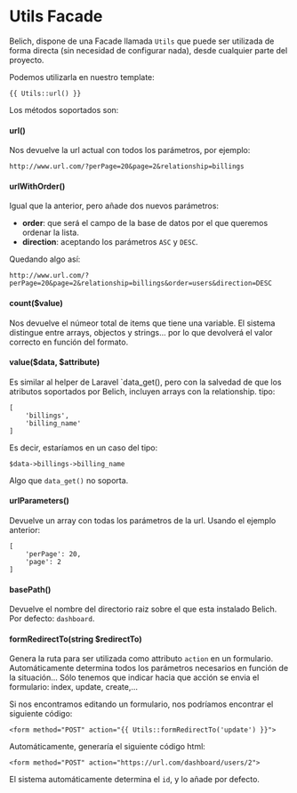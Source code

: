 # Utils Facade


Belich, dispone de una Facade llamada `Utils` que puede ser utilizada de forma directa (sin necesidad de configurar nada), desde cualquier parte del proyecto.

Podemos utilizarla en nuestro template:

~~~
{{ Utils::url() }}
~~~

Los métodos soportados son:

#### url() 

Nos devuelve la url actual con todos los parámetros, por ejemplo: 

`http://www.url.com/?perPage=20&page=2&relationship=billings`

#### urlWithOrder()

Igual que la anterior, pero añade dos nuevos parámetros:

- **order**: que será el campo de la base de datos por el que queremos ordenar la lista.
- **direction**: aceptando los parámetros `ASC` y `DESC`.

Quedando algo así:

`http://www.url.com/?perPage=20&page=2&relationship=billings&order=users&direction=DESC`

#### count($value)

Nos devuelve el númeor total de items que tiene una variable. El sistema distingue entre arrays, objectos y strings... por lo que devolverá el valor correcto en función del formato.

#### value($data, $attribute)

Es similar al helper de Laravel `data_get(), pero con la salvedad de que los atributos soportados por Belich, incluyen arrays con la relationship. tipo:

~~~
[
    'billings',
    'billing_name'
]
~~~

Es decir, estaríamos en un caso del tipo:

~~~
$data->billings->billing_name
~~~

Algo que `data_get()` no soporta.

#### urlParameters()

Devuelve un array con todas los parámetros de la url. Usando el ejemplo anterior:

~~~
[
    'perPage': 20,
    'page': 2
]
~~~


#### basePath()

Devuelve el nombre del directorio raiz sobre el que esta instalado Belich. Por defecto: `dashboard`.

#### formRedirectTo(string $redirectTo)

Genera la ruta para ser utilizada como attributo `action` en un formulario. Automáticamente determina todos los parámetros necesarios en función de la situación... Sólo tenemos que indicar hacia que acción se envia el formulario: index, update, create,...

Si nos encontramos editando un formulario, nos podríamos encontrar el siguiente código:

~~~
<form method="POST" action="{{ Utils::formRedirectTo('update') }}">
~~~

Automáticamente, generaría el siguiente código html:

~~~
<form method="POST" action="https://url.com/dashboard/users/2">
~~~

El sistema automáticamente determina el `id`, y lo añade por defecto.
